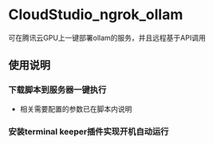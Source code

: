 # CloudStudio_ngrok_ollam
可在腾讯云GPU上一键部署ollam的服务，并且远程基于API调用
## 使用说明
### 下载脚本到服务器一键执行
- 相关需要配置的参数已在脚本内说明
### 安装terminal keeper插件实现开机自动运行
